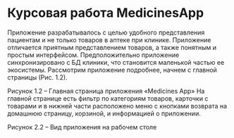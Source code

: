# Курсовая работа MedicinesApp

Приложение разрабатывалось с целью удобного представления пациентам и не только товаров в аптеке при клинике. Приложение отличается приятным представлением товаров, а также понятным и простым интерфейсом. Предположительно приложение синхронизировано с БД клиники, что становится маленькой частью ее экосистемы.
Рассмотрим приложение подробнее, начнем с главной страницы (Рис. 1.2).
  
Рисунок 1.2 – Главная страница приложения «Medicines App»
На главной странице есть фильтр по категориям товаров, карточки с товарами и в нижней части расположено меню с кнопками возврата на домашнюю страницу, корзиной, и информацией о приложении.
 
Рисунок 2.2 – Вид приложения на рабочем столе
